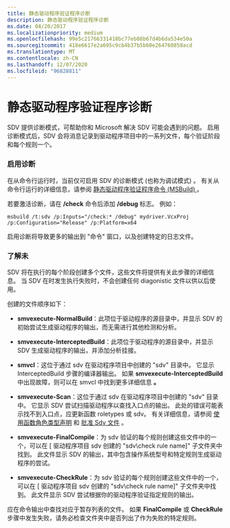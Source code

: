 ```yaml
---
title: 静态驱动程序验证程序诊断
description: 静态驱动程序验证程序诊断
ms.date: 04/20/2017
ms.localizationpriority: medium
ms.openlocfilehash: 99e5c21766331418bc77eb08b67d4b6da534e50a
ms.sourcegitcommit: 418e6617e2a695c9cb4b37b5b60e264760858acd
ms.translationtype: MT
ms.contentlocale: zh-CN
ms.lasthandoff: 12/07/2020
ms.locfileid: "96828811"
---
```

# <a name="static-driver-verifier-diagnostics"></a>静态驱动程序验证程序诊断


SDV 提供诊断模式，可帮助你和 Microsoft 解决 SDV 可能会遇到的问题。 启用诊断模式后，SDV 会将消息记录到驱动程序项目中的一系列文件，每个验证阶段和每个规则一个。

### <a name="span-idenabling_diagnosticsspanspan-idenabling_diagnosticsspanenabling-diagnostics"></a><span id="enabling_diagnostics"></span><span id="ENABLING_DIAGNOSTICS"></span>启用诊断

在从命令行运行时，当前仅可启用 SDV 的诊断模式 (也称为调试模式) 。  有关从命令行运行的详细信息，请参阅 [静态驱动程序验证程序命令 (MSBuild) ](-static-driver-verifier-commands--msbuild-.md)。

若要激活诊断，请在 **/check** 命令后添加 **/debug** 标志。  例如：

```
msbuild /t:sdv /p:Inputs="/check:* /debug" mydriver.VcxProj /p:Configuration="Release" /p:Platform=x64
```

启用诊断将导致更多的输出到 "命令" 窗口，以及创建特定的日志文件。

### <a name="span-idenabling_diagnosticsspanspan-idenabling_diagnosticsspanunderstanding-diagonistics"></a><span id="enabling_diagnostics"></span><span id="ENABLING_DIAGNOSTICS"></span>了解未

SDV 将在执行的每个阶段创建多个文件，这些文件将提供有关此步骤的详细信息。  当 SDV 在时发生执行失败时，不会创建任何 diagonistic 文件以供以后使用。

创建的文件顺序如下：
* **smvexecute-NormalBuild**：此项位于驱动程序的源目录中，并显示 SDV 的初始尝试生成驱动程序的输出，而无需进行其他检测和分析。
* **smvexecute-InterceptedBuild**：此项位于驱动程序的源目录中，并显示 SDV 生成驱动程序的输出，并添加分析挂接。  
* **smvcl**：这位于通过 sdv 在驱动程序项目中创建的 "sdv" 目录中。  它显示 InterceptedBuild 步骤的编译器输出。  如果 **smvexecute-InterceptedBuild** 中出现故障，则可以在 smvcl 中找到更多详细信息 **。**

* **smvexecute-Scan**：这位于通过 sdv 在驱动程序项目中创建的 "sdv" 目录中。  它显示 SDV 尝试扫描驱动程序以查找入口点的输出。  此处的错误可能表示找不到入口点，应更新函数 roletypes 或 sdv。  有关详细信息，请参阅 [使用函数角色类型声明](using-function-role-type-declarations.md) 和 [批准 Sdv 文件](approving-the-sdv-map-h-file.md) 。
* **smvexecute-FinalCompile**：为 sdv 验证的每个规则创建这些文件中的一个，可以在 \[ 驱动程序项目 sdv 创建的 "sdv\check rule name]" 子文件夹中找到。  此文件显示 SDV 的输出，其中包含操作系统型号和特定规则生成驱动程序的尝试。  
* **smvexecute-CheckRule**：为 sdv 验证的每个规则创建这些文件中的一个，可以在 \[ 驱动程序项目 sdv 创建的 "sdv\check rule name]" 子文件夹中找到。  此文件显示 SDV 尝试根据你的驱动程序验证指定规则的输出。

应在命令输出中查找对应于暂存列表的文件。  如果 **FinalCompile** 或 **CheckRule** 步骤中发生失败，请务必检查文件夹中是否列出了作为失败的特定规则。
